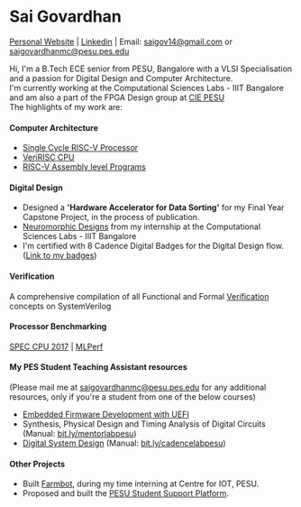 # Sai Govardhan
[Personal Website](https://govardhnn.github.io) | [Linkedin](https://www.linkedin.com/in/saigovardhan/) | Email: [saigov14@gmail.com](mailto:saigov14@gmail.com) or [saigovardhanmc@pesu.pes.edu](mailto:saigovardhanmc@pesu.pes.edu)
>
Hi, I'm a B.Tech ECE senior from PESU, Bangalore with a VLSI Specialisation and a passion for Digital Design and Computer Architecture. \
I'm currently working at the Computational Sciences Labs - IIIT Bangalore and am also a part of the FPGA Design group at [CIE PESU](https://github.com/CIE-PESU) \
The highlights of my work are:

#### Computer Architecture
* [Single Cycle RISC-V Processor](https://github.com/govardhnn/RISC_V_Single_Cycle_Processor.git) 
* [VeriRISC CPU](https://github.com/govardhnn/VeriRiscCPU)
* [RISC-V Assembly level Programs](https://github.com/govardhnn/RISC_V_Assembly_Programs)

#### Digital Design
* Designed a **'Hardware Accelerator for Data Sorting'** for my Final Year Capstone Project, in the process of publication.
* [Neuromorphic Designs](https://github.com/govardhnn/Neuromorphic_designs) from my internship at the Computational Sciences Labs - IIIT Bangalore
* I'm certified with 8 Cadence Digital Badges for the Digital Design flow. ([Link to my badges](https://www.credly.com/users/sai-govardhan/badges))

#### Verification
A comprehensive compilation of all Functional and Formal [Verification](https://github.com/govardhnn/Verification) concepts on SystemVerilog

#### Processor Benchmarking
[SPEC CPU 2017](https://github.com/govardhnn/SPEC_CPU_2017) | [MLPerf](https://github.com/govardhnn/MLPerf)

#### My PES Student Teaching Assistant resources 
(Please mail me at saigovardhanmc@pesu.pes.edu for any additional resources, only if you're a student from one of the below courses)
* [Embedded Firmware Development with UEFI](https://github.com/govardhnn/UEFI_AHP)
* Synthesis, Physical Design and Timing Analysis of  Digital Circuits (Manual: [bit.ly/mentorlabpesu](https://bit.ly/mentorlabpesu))
* [Digital System Design](https://github.com/govardhnn/DSD_AHP) (Manual: [bit.ly/cadencelabpesu](https://bit.ly/cadencelabpesu))

#### Other Projects
* Built [Farmbot](https://github.com/govardhnn/farmbot-pesu), during my time interning at Centre for IOT, PESU.
* Proposed and built the [PESU Student Support Platform](https://ssp.pes.edu).

